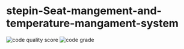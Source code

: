 # stepin-Seat-mangement-and-temperature-mangament-system
![code quality score](https://www.code-inspector.com/project/28662/score/svg)
![code grade](https://www.code-inspector.com/project/28662/status/svg)
